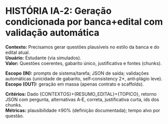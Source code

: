 # HISTÓRIA IA‑2: Geração condicionada por banca+edital com validação automática

**Contexto:** Precisamos gerar questões plausíveis no estilo da banca e do edital atual.  
**Usuário:** Estudante (via simulados).  
**Valor:** Questões coerentes, gabarito único, justificativa e fontes (chunks).

**Escopo (IN):** prompts de sistema/tarefa; JSON de saída; validações automáticas (unicidade de gabarito, self‑consistency 2×, anti‑plágio leve).  
**Escopo (OUT):** geração em massa (apenas contrato e scaffolds).

**Critérios:** Dado {CONTEXTOS}+{RESUMO_EDITAL}+{TOPICO}, retorno JSON com pergunta, alternativas A‑E, correta, justificativa curta, ids dos chunks.  
**Métricas:** plausibilidade ≥90% (definição documentada); tempo alvo por questão.
